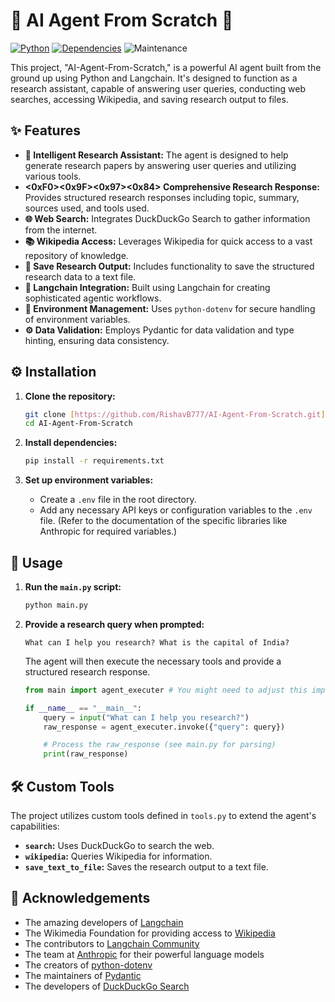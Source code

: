 # 🤖 AI Agent From Scratch 🚀

[![Python](https://img.shields.io/badge/Python-3.9+-blue.svg?logo=python&logoColor=white)](https://www.python.org/)
[![Dependencies](https://img.shields.io/badge/Dependencies-Up%20to%20Date-brightgreen.svg)](https://github.com/RishavB777/AI-Agent-From-Scratch/blob/main/requirements.txt)
![Maintenance](https://img.shields.io/badge/Maintained-Yes-brightgreen.svg)

This project, "AI-Agent-From-Scratch," is a powerful AI agent built from the ground up using Python and Langchain. It's designed to function as a research assistant, capable of answering user queries, conducting web searches, accessing Wikipedia, and saving research output to files.

## ✨ Features

-   **🧠 Intelligent Research Assistant:** The agent is designed to help generate research papers by answering user queries and utilizing various tools.
-   **<0xF0><0x9F><0x97><0x84> Comprehensive Research Response:** Provides structured research responses including topic, summary, sources used, and tools used.
-   **🌐 Web Search:** Integrates DuckDuckGo Search to gather information from the internet.
-   **📚 Wikipedia Access:** Leverages Wikipedia for quick access to a vast repository of knowledge.
-   **💾 Save Research Output:** Includes functionality to save the structured research data to a text file.
-   **🧩 Langchain Integration:** Built using Langchain for creating sophisticated agentic workflows.
-   **🔑 Environment Management:** Uses `python-dotenv` for secure handling of environment variables.
-   **⚙️ Data Validation:** Employs Pydantic for data validation and type hinting, ensuring data consistency.

## ⚙️ Installation

1.  **Clone the repository:**

    ```bash
    git clone [https://github.com/RishavB777/AI-Agent-From-Scratch.git](https://github.com/RishavB777/AI-Agent-From-Scratch.git)
    cd AI-Agent-From-Scratch
    ```

2.  **Install dependencies:**

    ```bash
    pip install -r requirements.txt
    ```

3.  **Set up environment variables:**

    * Create a `.env` file in the root directory.
    * Add any necessary API keys or configuration variables to the `.env` file.  (Refer to the documentation of the specific libraries like Anthropic for required variables.)

## 🚀 Usage

1.  **Run the `main.py` script:**

    ```bash
    python main.py
    ```

2.  **Provide a research query when prompted:**

    ```
    What can I help you research? What is the capital of India?
    ```

    The agent will then execute the necessary tools and provide a structured research response.

    ```python
    from main import agent_executer # You might need to adjust this import based on your setup

    if __name__ == "__main__":
        query = input("What can I help you research?")
        raw_response = agent_executer.invoke({"query": query})

        # Process the raw_response (see main.py for parsing)
        print(raw_response)
    ```

## 🛠️ Custom Tools

The project utilizes custom tools defined in `tools.py` to extend the agent's capabilities:

* **`search`:** Uses DuckDuckGo to search the web.
* **`wikipedia`:** Queries Wikipedia for information.
* **`save_text_to_file`:** Saves the research output to a text file.

## 🙏 Acknowledgements

-   The amazing developers of [Langchain](https://www.langchain.com/)
-   The Wikimedia Foundation for providing access to [Wikipedia](https://www.wikipedia.org/)
-   The contributors to [Langchain Community](https://github.com/langchain-ai/langchain/tree/master/libs/community)
-   The team at [Anthropic](https://www.anthropic.com/) for their powerful language models
-   The creators of [python-dotenv](https://pypi.org/project/python-dotenv/)
-   The maintainers of [Pydantic](https://pydantic.dev/)
-   The developers of [DuckDuckGo Search](https://duckduckgo.com/)
